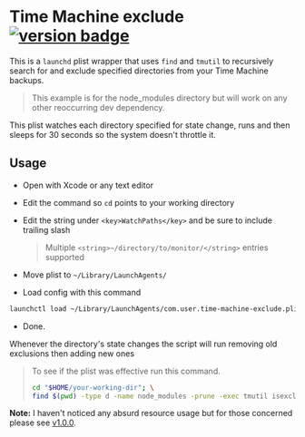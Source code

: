 # Time Machine exclude [![version badge](https://img.shields.io/github/release/dev01d/tm-exclude.svg?style=flat)](https://github.com/dev01d/tm-exclude/releases)

This is a `launchd` plist wrapper that uses `find` and `tmutil` to recursively search for and exclude specified directories from your Time Machine backups.

> This example is for the node_modules directory but will work on any other reoccurring dev dependency.

This plist watches each directory specified for state change, runs and then sleeps for 30 seconds so the system doesn't throttle it.

## Usage

- Open with Xcode or any text editor

- Edit the command so `cd` points to your working directory

- Edit the string under `<key>WatchPaths</key>` and be sure to include trailing slash

  > Multiple `<string>~/directory/to/monitor/</string>` entries supported

- Move plist to `~/Library/LaunchAgents/`

- Load config with this command

```bash
launchctl load ~/Library/LaunchAgents/com.user.time-machine-exclude.plist
```

- Done.

Whenever the directory's state changes the script will run removing old exclusions then adding new ones

> To see if the plist was effective run this command.
>
> ```bash
> cd "$HOME/your-working-dir"; \
> find $(pwd) -type d -name node_modules -prune -exec tmutil isexcluded {} +
> ```

**Note:** I haven't noticed any absurd resource usage but for those concerned please see [v1.0.0](https://github.com/dev01d/tm-exclude/releases/tag/1.0.0).
